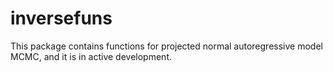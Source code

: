 # inversefuns

This package contains functions for projected normal autoregressive model MCMC,
and it is in active development.






